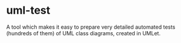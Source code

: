 # uml-test
A tool which makes it easy to prepare very detailed automated tests (hundreds of them) of UML class diagrams, created in UMLet.
